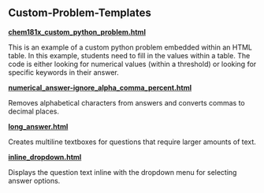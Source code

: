 Custom-Problem-Templates
-----

[<strong>chem181x_custom_python_problem.html</strong>](/Custom-Problem-Templates/chem181x_custom_python_problem.html)

This is an example of a custom python problem embedded within an HTML table. In this example, students need to fill in the values within a table. The code is either looking for numerical values (within a threshold) or looking for specific keywords in their answer.

[<strong>numerical_answer-ignore_alpha_comma_percent.html</strong>](/Custom-Problem-Templates/numerical_answer-ignore_alpha_commas_percent.html)

Removes alphabetical characters from answers and converts commas to decimal places.

[<strong>long_answer.html</strong>](/Custom-Problem-Templates/long_answer.html)

Creates multiline textboxes for questions that require larger amounts of text.

[<strong>inline_dropdown.html</strong>](/Custom-Problem-Templates/inline_dropdown.html)

Displays the question text inline with the dropdown menu for selecting answer options.
